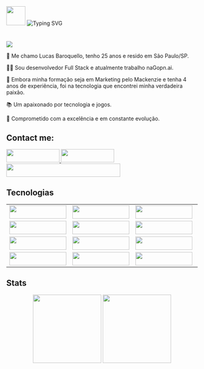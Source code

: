 <div>
  <img height="50" src="https://raw.githubusercontent.com/TheDudeThatCode/TheDudeThatCode/master/Assets/Hi.gif" /> 
  <img src="https://readme-typing-svg.demolab.com?font=Gloria+Hallelujah&size=38&duration=3000&pause=3000&color=FFFFFF&background=0D1117&center=true&vCenter=true&width=730&height=60&lines=Ol%C3%A1%2C+seja+bem-vindo(a)+ao+meu+perfil!" alt="Typing SVG" />
</div>

#

<img src="https://komarev.com/ghpvc/?username=lucascbb&label=VISITAS&style=plastic&color=FF0000">
<p>🤖 Me chamo Lucas Baroquello, tenho 25 anos e resido em São Paulo/SP.</p>
<p>👨‍💻 Sou desenvolvedor Full Stack e atualmente trabalho naGopn.ai.</p>
<p>🧠 Embora minha formação seja em Marketing pelo Mackenzie e tenha 4 anos de experiência, foi na tecnologia que encontrei minha verdadeira paixão.</p>
<p>📚 Um apaixonado por tecnologia e jogos.</p>
<p>🎯 Comprometido com a excelência e em constante evolução.</p>

## Contact me:

<div>
  <a href="https://www.linkedin.com/in/lucas-baroquello/">
    <img src="https://img.shields.io/badge/LinkedIn-0077B5?style=for-the-badge&logo=linkedin&logoColor=white" width="140" height="35">
  </a>
    <a href="https://api.whatsapp.com/send?phone=5511941139277&text=Ol%C3%A1,%20tudo%20bem?%20Encontrei%20seu%20contato%20atrav%C3%A9s%20do%20Github.%20Eu%20sou%20o/a%20(insira%20seu%20nome%20aqui).">
    <img src="https://img.shields.io/badge/WhatsApp-25D366?style=for-the-badge&logo=whatsapp&logoColor=white" width="140" height="35">
  </a>
  <img src="https://img.shields.io/badge/Email-lucasbaroquello%40hotmail.com-orange" width="300" height="35">  
</div>

## Tecnologias

<table align="center">
  <tr>
    <td align="center"><img height=35 width="150" src="https://img.shields.io/badge/HTML5-E34F26?style=for-the-badge&logo=html5&logoColor=white" ></td>
    <td align="center"><img height=35 width="150" src="https://img.shields.io/badge/CSS3-1572B6?style=for-the-badge&logo=css3&logoColor=white" ></td>
    <td align="center"><img height=35 width="150" src=https://img.shields.io/badge/JavaScript-F7DF1E?style=for-the-badge&logo=javascript&logoColor=black ></td>
     <td align="center"><img height=35 width="150" src="https://img.shields.io/badge/Bootstrap-563D7C?style=for-the-badge&logo=bootstrap&logoColor=white" ></td>
    <td align="center"><img height=35 width="150" src="https://img.shields.io/badge/GIT-E44C30?style=for-the-badge&logo=git&logoColor=white" />
  </tr>
  <tr>
    <td align="center"><img height=35 width="150" src="https://img.shields.io/badge/React-20232A?style=for-the-badge&logo=react&logoColor=61DAFB" />
    <td align="center"><img height=35 width="150" src="https://img.shields.io/badge/Redux-593D88?style=for-the-badge&logo=redux&logoColor=white" />
    <td align="center"><img height=35 width="150" src="https://img.shields.io/badge/-TestingLibrary-%23E33332?style=for-the-badge&logo=testing-library&logoColor=white" />
    <td align="center"><img height=35 width="150" src="https://img.shields.io/badge/Jest-323330?style=for-the-badge&logo=Jest&logoColor=white" ></td>
    <td align="center"><img height=35 width="150" src="https://img.shields.io/badge/eslint-3A33D1?style=for-the-badge&logo=eslint&logoColor=white" />
  </tr>
    <tr>
    <td align="center"><img height=35 width="150" src="https://img.shields.io/badge/docker-%230db7ed.svg?style=for-the-badge&logo=docker&logoColor=white" ></td>
    <td align="center"><img height=35 width="150" src="https://img.shields.io/badge/MySQL-005C84?style=for-the-badge&logo=mysql&logoColor=white" ></td>
    <td align="center"><img height=35 width="150" src="https://img.shields.io/badge/express.js-%23404d59.svg?style=for-the-badge&logo=express&logoColor=%2361DAFB" ></td>
     <td align="center"><img height=35 width="150" src="https://img.shields.io/badge/Node.js-43853D?style=for-the-badge&logo=node.js&logoColor=white" ></td>
    <td align="center"><img height=35 width="150" src="https://img.shields.io/badge/Sequelize-52B0E7?style=for-the-badge&logo=Sequelize&logoColor=white" ></td>
  </tr>
  <tr>
    <td align="center"><img height=35 width="150" src="https://img.shields.io/badge/React_Native-20232A?style=for-the-badge&logo=react&logoColor=61DAFB" ></td>
    <td align="center"><img height=35 width="150" src="https://img.shields.io/badge/MongoDB-4EA94B?style=for-the-badge&logo=mongodb&logoColor=white" ></td>
    <td align="center"><img height=35 width="150" src="https://img.shields.io/badge/PostgreSQL-316192?style=for-the-badge&logo=postgresql&logoColor=white" ></td>
    <td align="center"><img height=35 width="150" src="https://img.shields.io/badge/Amazon_AWS-232F3E?style=for-the-badge&logo=amazon-aws&logoColor=white" ></td>
  </tr>
</table>

## Stats

<div align="center">
  <img height=180 src="https://github-readme-stats.vercel.app/api?username=lucascbb&show_icons=true&theme=radical" />
  <img height=180 src="https://github-readme-stats.vercel.app/api/top-langs/?username=lucascbb&layout=compact&theme=radical" />
</div>
